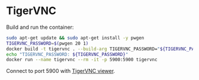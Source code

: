 # TigerVNC

Build and run the container:

```sh
sudo apt-get update && sudo apt-get install -y pwgen
TIGERVNC_PASSWORD=$(pwgen 20 1)
docker build -t tigervnc . --build-arg TIGERVNC_PASSWORD="${TIGERVNC_PASSWORD}"
echo "TIGERVNC_PASSWORD: ${TIGERVNC_PASSWORD}"
docker run --name tigervnc --rm -it -p 5900:5900 tigervnc
```

Connect to port 5900 with [TigerVNC viewer](https://github.com/TigerVNC/tigervnc/releases).

